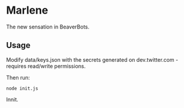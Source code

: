 Marlene
=======

The new sensation in BeaverBots.

Usage
-----

Modify data/keys.json with the secrets generated on dev.twitter.com - requires read/write permissions.

Then run:

`node init.js`

Innit.
